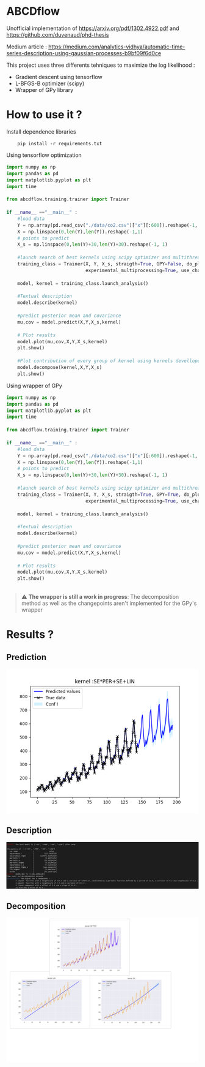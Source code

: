 # ABCDflow 

Unofficial implementation of https://arxiv.org/pdf/1302.4922.pdf and https://github.com/duvenaud/phd-thesis


Medium article : https://medium.com/analytics-vidhya/automatic-time-series-description-using-gaussian-processes-b9bf09f6d0ce

This project uses three differents tehniques to maximize the log likelihood :
- Gradient descent using tensorflow 
- L-BFGS-B optimizer (scipy)
- Wrapper of GPy library

How to use it ?
==============

Install dependence libraries 

```
    pip install -r requirements.txt
```

Using tensorflow optimization

```python
import numpy as np
import pandas as pd
import matplotlib.pyplot as plt
import time

from abcdflow.training.trainer import Trainer

if __name__ =="__main__" :
    #load data
    Y = np.array(pd.read_csv("./data/co2.csv")["x"][:600]).reshape(-1, 1)
    X = np.linspace(0,len(Y),len(Y)).reshape(-1,1)
    # points to predict
    X_s = np.linspace(0,len(Y)+30,len(Y)+30).reshape(-1, 1)
    
    #launch search of best kernels using scipy optimizer and multithreading with 10 random restart for each optimization step
    training_class = Trainer(X, Y, X_s, straigth=True, GPY=False, do_plot=True, depth=2, verbose=True, initialisation_restart=10, reduce_data=False,
                             experimental_multiprocessing=True, use_changepoint=True, base_kernels=["+PER", "+LIN", "+SE"])
    
    model, kernel = training_class.launch_analysis()
    
    #Textual description
    model.describe(kernel)
    
    #predict posterior mean and covariance
    mu,cov = model.predict(X,Y,X_s,kernel)
    
    # Plot results 
    model.plot(mu,cov,X,Y,X_s,kernel)
    plt.show()
    
    #Plot contribution of every group of kernel using kernels devellopement as in the article 
    model.decompose(kernel,X,Y,X_s)
    plt.show()
```

Using wrapper of GPy

```python
import numpy as np
import pandas as pd
import matplotlib.pyplot as plt
import time

from abcdflow.training.trainer import Trainer

if __name__ =="__main__" :
    #load data
    Y = np.array(pd.read_csv("./data/co2.csv")["x"][:600]).reshape(-1, 1)
    X = np.linspace(0,len(Y),len(Y)).reshape(-1,1)
    # points to predict
    X_s = np.linspace(0,len(Y)+30,len(Y)+30).reshape(-1, 1)
    
    #launch search of best kernels using scipy optimizer and multithreading with 10 random restart for each optimization step
    training_class = Trainer(X, Y, X_s, straigth=True, GPY=True, do_plot=True, depth=2, verbose=True, initialisation_restart=10, reduce_data=False,
                             experimental_multiprocessing=True, use_changepoint=True, base_kernels=["+PER", "+LIN", "+SE"])
    
    model, kernel = training_class.launch_analysis()
    
    #Textual description
    model.describe(kernel)
    
    #predict posterior mean and covariance
    mu,cov = model.predict(X,Y,X_s,kernel)
    
    # Plot results 
    model.plot(mu,cov,X,Y,X_s,kernel)
    plt.show()
    
```
> :warning: **The wrapper is still a work in progress**: The decomposition method as well as the changepoints aren't implemented for the GPy's wrapper 


Results ?
=======
Prediction
----------
![Prediction](imgs/final_final.png)

Description
-----------
![Description](imgs/description.png)

Decomposition
-------------
![Decompo](imgs/decomp.png)
